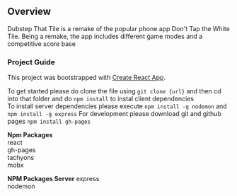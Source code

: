 ## Overview
Dubstep That Tile is a remake of the popular phone app Don't Tap the White Tile. Being a remake, the app includes different game modes and a competitive score base

### Project Guide
This project was bootstrapped with [Create React App](https://github.com/facebook/create-react-app).

To get started please do clone the file using `git clone {url}` and then cd into that folder and do `npm install` to instal client dependencies</br>
To install server dependencies please execute `npm install -g nodemon` and `npm install -g express`
For development please download git and github pages `npm install gh-pages`

<b>Npm Packages</b></br>
react<br/>
gh-pages<br/>
tachyons<br/>
mobx</br>

<b>NPM Packages Server</b>
express<br />
nodemon<br />
